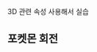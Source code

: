 3D 관련 속성 사용해서 실습
## 포켓몬 회전
<!DOCTYPE html>
<html lang="ko-KR">
  <head>
    <meta charset="UTF-8" />
    <meta name="viewport" content="width=device-width, initial-scale=1.0" />
    <title></title>
    <style>
      :root {
        /* 원의 둘레 = 340px * 7 */
        /* 지름 = 원주 / 파이 / 2  */
        --translateZ: calc((340px * 7) / 3.14 / 2);
      }

      * {
        margin: 0;
        padding: 0;
        list-style: none;
      }

      @keyframes rotate {
        to {
          transform: translate(-50%, -50%) rotateY(1turn);
        }
      }

      div {
        height: 100vh;
        perspective: 800px;
      }

      .list-item {
        position: relative;
        width: 340px;
        height: 400px;
        top: 50%;
        left: 50%;
        transform: translate(-50%, -50%);
        transform-style: preserve-3d;

        animation: rotate 5s infinite linear;
      }

      .list-item li {
        position: absolute;
        top: 0;
        left: 0;
        width: 100%;
        height: 100%;
        backface-visibility: hidden;
      }

      li img {
        width: 100%;
        height: 100%;
        object-fit: contain;
      }

      li:nth-child(1) {
        transform: rotateY(0) translateZ(var(--translateZ));
      }

      li:nth-child(2) {
        transform: rotateY(calc(360deg / 7)) translateZ(var(--translateZ));
      }

      li:nth-child(3) {
        transform: rotateY(calc((360deg / 7) * 2)) translateZ(var(--translateZ));
      }

      li:nth-child(4) {
        transform: rotateY(calc((360deg / 7) * 3)) translateZ(var(--translateZ));
      }

      li:nth-child(5) {
        transform: rotateY(calc((360deg / 7) * 4)) translateZ(var(--translateZ));
      }

      li:nth-child(6) {
        transform: rotateY(calc((360deg / 7) * 5)) translateZ(var(--translateZ));
      }

      li:nth-child(7) {
        transform: rotateY(calc((360deg / 7) * 6)) translateZ(var(--translateZ));
      }
    </style>
  </head>
  <body>
    <div>
      <ul class="list-item">
        <li><img src="../images/ev.png" alt="" /></li>
        <li><img src="../images/jammanbo.png" alt="" /></li>
        <li><img src="../images/mazayoung.png" alt="" /></li>
        <li><img src="../images/mobugi.png" alt="" /></li>
        <li><img src="../images/nyaong.png" alt="" /></li>
        <li><img src="../images/pulin.png" alt="" /></li>
        <li><img src="../images/weirdseed.png" alt="" /></li>
      </ul>
    </div>
  </body>
</html>

